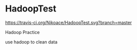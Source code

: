 # HadoopTest

https://travis-ci.org/Nikoace/HadoopTest.svg?branch=master

Hadoop Practice

use hadoop to clean data
